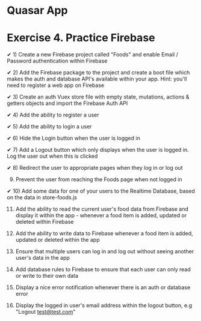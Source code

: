 # Quasar App

# Exercise 4. Practice Firebase

✔ 1) Create a new Firebase project called "Foods" and enable Email / Password authentication within Firebase

✔ 2) Add the Firebase package to the project and create a boot file which makes the auth and database API's available within your app. Hint: you'll need to register a web app on Firebase

✔ 3) Create an auth Vuex store file with empty state, mutations, actions & getters objects and import the Firebase Auth API

✔ 4) Add the ability to register a user

✔ 5) Add the ability to login a user

✔ 6) Hide the Login button when the user is logged in

✔ 7) Add a Logout button which only displays when the user is logged in. Log the user out when this is clicked

✔ 8) Redirect the user to appropriate pages when they log in or log out

9) Prevent the user from reaching the Foods page when not logged in

✔ 10) Add some data for one of your users to the Realtime Database, based on the data in store-foods.js

11) Add the ability to read the current user's food data from Firebase and display it within the app - whenever a food item is added, updated or deleted within Firebase

12) Add the ability to write data to Firebase whenever a food item is added, updated or deleted within the app

13) Ensure that multiple users can log in and log out without seeing another user's data in the app

14) Add database rules to Firebase to ensure that each user can only read or write to their own data

15) Display a nice error notification whenever there is an auth or database error

16) Display the logged in user's email address within the logout button, e.g "Logout test@test.com"
